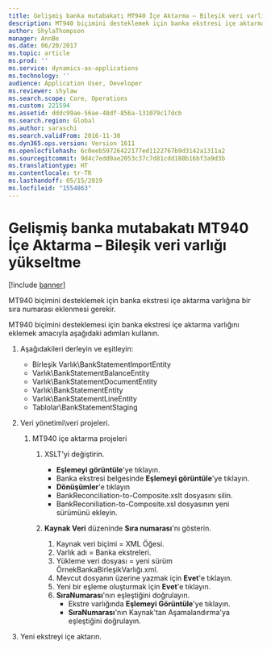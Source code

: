 ```yaml
---
title: Gelişmiş banka mutabakatı MT940 İçe Aktarma – Bileşik veri varlığı yükseltme
description: MT940 biçimini desteklemek için banka ekstresi içe aktarma varlığına bir sıra numarası eklenmesi gerekir.
author: ShylaThompson
manager: AnnBe
ms.date: 06/20/2017
ms.topic: article
ms.prod: ''
ms.service: dynamics-ax-applications
ms.technology: ''
audience: Application User, Developer
ms.reviewer: shylaw
ms.search.scope: Core, Operations
ms.custom: 221594
ms.assetid: dddc99ae-56ae-48df-856a-131079c17dcb
ms.search.region: Global
ms.author: saraschi
ms.search.validFrom: 2016-11-30
ms.dyn365.ops.version: Version 1611
ms.openlocfilehash: 6c0eeb59726422177ed1122767b9d3142a1311a2
ms.sourcegitcommit: 9d4c7edd0ae2053c37c7d81cdd180b16bf3a9d3b
ms.translationtype: HT
ms.contentlocale: tr-TR
ms.lasthandoff: 05/15/2019
ms.locfileid: "1554863"
---
```

# <a name="advanced-bank-reconciliation-mt940-import--composite-data-entity-upgrade"></a>Gelişmiş banka mutabakatı MT940 İçe Aktarma – Bileşik veri varlığı yükseltme

[!include [banner](../includes/banner.md)]

MT940 biçimini desteklemek için banka ekstresi içe aktarma varlığına bir sıra numarası eklenmesi gerekir. 

MT940 biçimini desteklemesi için banka ekstresi içe aktarma varlığını eklemek amacıyla aşağıdaki adımları kullanın.

1.  Aşağıdakileri derleyin ve eşitleyin:
    -   Birleşik Varlık\\BankStatementImportEntity
    -   Varlık\\BankStatementBalanceEntity
    -   Varlık\\BankStatementDocumentEntity
    -   Varlık\\BankStatementEntity
    -   Varlık\\BankStatementLineEntity
    -   Tablolar\\BankStatementStaging

2.  Veri yönetimi\\veri projeleri.
    1.  MT940 içe aktarma projeleri
        1.  XSLT'yi değiştirin.
            -   **Eşlemeyi görüntüle**'ye tıklayın.
            -   Banka ekstresi belgesinde **Eşlemeyi görüntüle**'ye tıklayın.
            -   **Dönüşümler**'e tıklayın
            -   BankReconciliation-to-Composite.xslt dosyasını silin.
            -   BankReconiliation-to-Composite.xsl dosyasının yeni sürümünü ekleyin.

        2.  **Kaynak Veri** düzeninde **Sıra numarası**'nı gösterin.
            1.  Kaynak veri biçimi = XML Öğesi.
            2.  Varlık adı = Banka ekstreleri.
            3.  Yükleme veri dosyası = yeni sürüm ÖrnekBankaBirleşikVarlığı.xml.
            4.  Mevcut dosyanın üzerine yazmak için **Evet**'e tıklayın.
            5.  Yeni bir eşleme oluşturmak için **Evet**'e tıklayın.
            6.  **SıraNumarası**'nın eşleştiğini doğrulayın.
                -   Ekstre varlığında **Eşlemeyi Görüntüle**'ye tıklayın.
                -   **SıraNumarası**'nın Kaynak'tan Aşamalandırma'ya eşleştiğini doğrulayın.

3.  Yeni ekstreyi içe aktarın.




